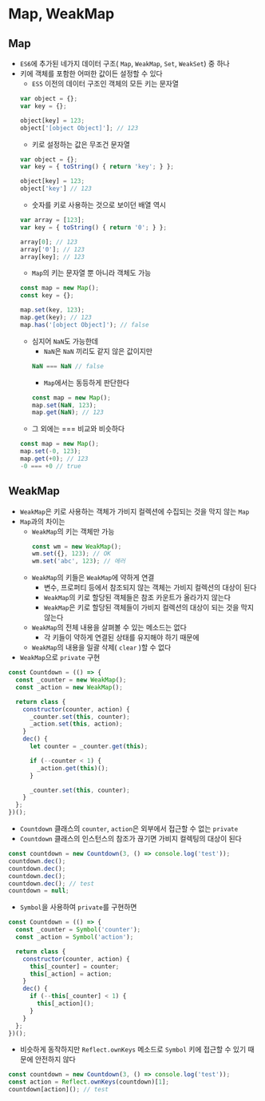 # Map, WeakMap

## Map
- `ES6`에 추가된 네가지 데이터 구조( `Map`, `WeakMap`, `Set`, `WeakSet`) 중 하나
- 키에 객체를 포함한 어떠한 값이든 설정할 수 있다
  - `ES5` 이전의 데이터 구조인 객체의 모든 키는 문자열  
  ```js
  var object = {};
  var key = {};

  object[key] = 123;
  object['[object Object]']; // 123
  ```
  - 키로 설정하는 값은 무조건 문자열  
  ```js
  var object = {};
  var key = { toString() { return 'key'; } };

  object[key] = 123;
  object['key'] // 123
  ```
  - 숫자를 키로 사용하는 것으로 보이던 배열 역시  
  ```js
  var array = [123];
  var key = { toString() { return '0'; } };

  array[0]; // 123
  array['0']; // 123
  array[key]; // 123
  ```
  - `Map`의 키는 문자열 뿐 아니라 객체도 가능  
  ```js
  const map = new Map();
  const key = {};

  map.set(key, 123);
  map.get(key); // 123
  map.has('[object Object]'); // false
  ```
  - 심지어 `NaN`도 가능한데
    - `NaN`은 `NaN` 끼리도 같지 않은 값이지만  
  	```js
  	NaN === NaN // false
  	```
  	- `Map`에서는 동등하게 판단한다  
  	```js
  	const map = new Map();
  	map.set(NaN, 123);
  	map.get(NaN); // 123

  	```
  - 그 외에는 === 비교와 비슷하다  
  ```js
  const map = new Map();
  map.set(-0, 123);
  map.get(+0); // 123
  -0 === +0 // true
  ```
## WeakMap
- `WeakMap`은 키로 사용하는 객체가 가비지 컬렉션에 수집되는 것을 막지 않는 `Map`
- `Map`과의 차이는
  - `WeakMap`의 키는 객체만 가능  
    ```js
    const wm = new WeakMap();
    wm.set({}, 123); // OK
    wm.set('abc', 123); // 에러
    ```
  - `WeakMap`의 키들은 `WeakMap`에 약하게 연결
    - 변수, 프로퍼티 등에서 참조되지 않는 객체는 가비지 컬렉션의 대상이 된다
    - `WeakMap`의 키로 할당된 객체들은 참조 카운트가 올라가지 않는다
    - `WeakMap`은 키로 할당된 객체들이 가비지 컬렉션의 대상이 되는 것을 막지 않는다
  - `WeakMap`의 전체 내용을 살펴볼 수 있는 메소드는 없다
    - 각 키들이 약하게 연결된 상태를 유지해야 하기 때문에
  - `WeakMap`의 내용을 일괄 삭제( `clear` )할 수 없다
- `WeakMap`으로 `private` 구현  
```javascript
const Countdown = (() => {
  const _counter = new WeakMap();
  const _action = new WeakMap();

  return class {
    constructor(counter, action) {
      _counter.set(this, counter);
      _action.set(this, action);
    }
    dec() {
      let counter = _counter.get(this);

      if (--counter < 1) {
        _action.get(this)();
      }

      _counter.set(this, counter);
    }
  };
})();
```
- `Countdown` 클래스의 `counter`, `action`은 외부에서 접근할 수 없는 `private`
- `Countdown` 클래스의 인스턴스의 참조가 끊기면 가비지 컬렉팅의 대상이 된다  
```js
const countdown = new Countdown(3, () => console.log('test'));
countdown.dec();
countdown.dec();
countdown.dec();
countdown.dec(); // test
countdown = null;
```
- `Symbol`을 사용하여 `private`를 구현하면  
```js
const Countdown = (() => {
  const _counter = Symbol('counter');
  const _action = Symbol('action');

  return class {
    constructor(counter, action) {
      this[_counter] = counter;
      this[_action] = action;
    }
    dec() {
      if (--this[_counter] < 1) {
        this[_action]();
      }
    }
  };
})();
```
- 비슷하게 동작하지만 `Reflect.ownKeys` 메소드로 `Symbol` 키에 접근할 수 있기 때문에 안전하지 않다  
```js
const countdown = new Countdown(3, () => console.log('test'));
const action = Reflect.ownKeys(countdown)[1];
countdown[action](); // test
```